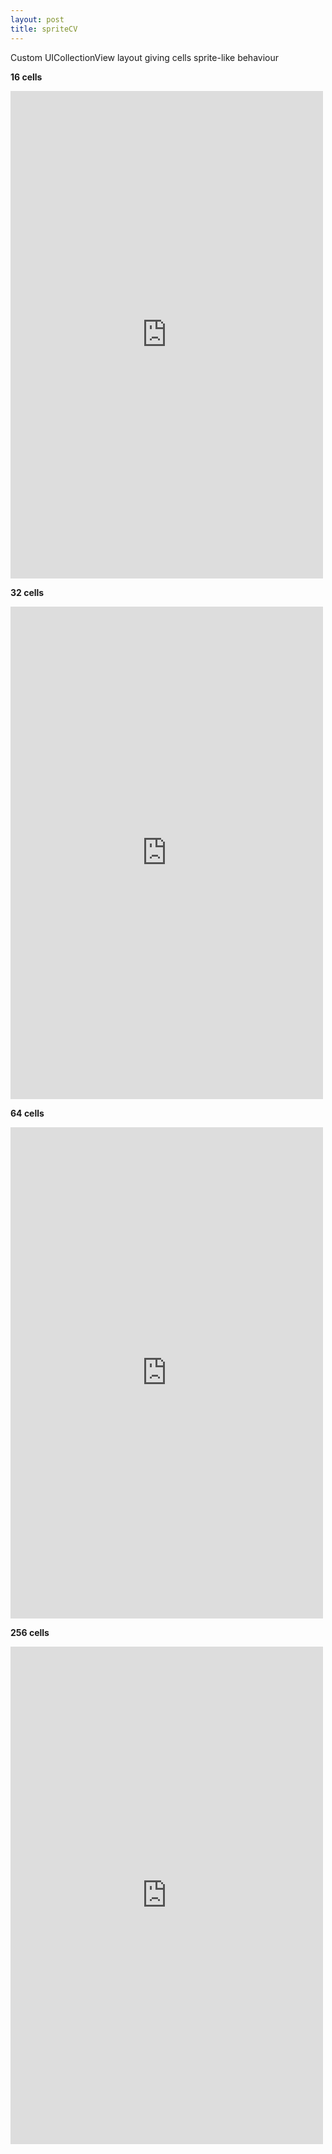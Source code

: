 ```yaml
---
layout: post
title: spriteCV
---
```


Custom UICollectionView layout giving cells sprite-like behaviour  



__16 cells__  

<iframe src="https://player.vimeo.com/video/131198125" width="500" height="780" frameborder="0" webkitallowfullscreen mozallowfullscreen allowfullscreen></iframe>


__32 cells__   

<iframe src="https://player.vimeo.com/video/131198126" width="500" height="788" frameborder="0" webkitallowfullscreen mozallowfullscreen allowfullscreen></iframe> 

__64 cells__  

<iframe src="https://player.vimeo.com/video/131198204" width="500" height="786" frameborder="0" webkitallowfullscreen mozallowfullscreen allowfullscreen></iframe> 

__256 cells__  

<iframe src="https://player.vimeo.com/video/131198197" width="500" height="796" frameborder="0" webkitallowfullscreen mozallowfullscreen allowfullscreen></iframe> 

